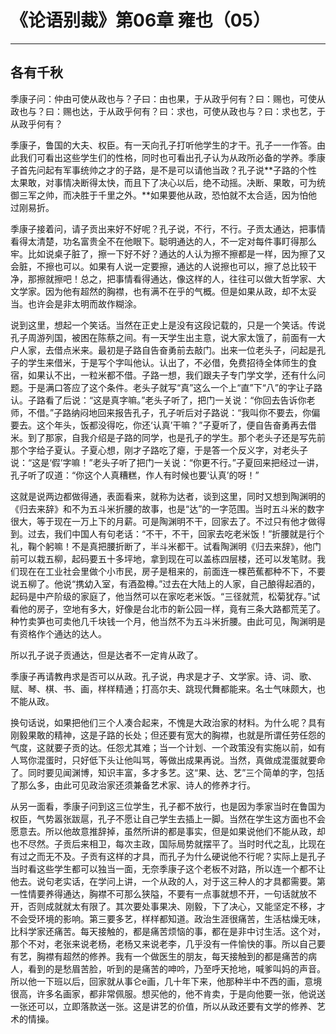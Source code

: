 # 《论语别裁》第06章 雍也（05）

------

## 各有千秋

季康子问：仲由可使从政也与？子曰：由也果，于从政乎何有？曰：赐也，可使从政也与？曰：赐也达，于从政乎何有？曰：求也，可使从政也与？曰：求也艺，于从政乎何有？

季康子，鲁国的大夫、权臣。有一天向孔子打听他学生的才干。孔子一一作答。由此我们可看出这些学生们的性格，同时也可看出孔子认为从政所必备的学养。季康子首先问起有军事统帅之才的子路，是不是可以请他当政？孔子说**子路的个性太果敢，对事情决断得太快，而且下了决心以后，绝不动摇。决断、果敢，可为统御三军之帅，而决胜于千里之外。**如果要他从政，恐怕就不太合适，因为怕他过刚易折。

季康子接着问，请子贡出来好不好呢？孔子说，不行，不行。子贡太通达，把事情看得太清楚，功名富贵全不在他眼下。聪明通达的人，不一定对每件事盯得那么牢。比如说桌子脏了，擦一下好不好？通达的人认为擦不擦都是一样，因为擦了又会脏，不擦也可以。如果有人说一定要擦，通达的人说擦也可以，擦了总比较干净，那擦就擦吧！总之，把事情看得通达，像这样的人，往往可以做大哲学家、大文学家。因为他有超然的胸襟，也有满不在乎的气概。但是如果从政，却不太妥当。也许会是非太明而故作糊涂。

说到这里，想起一个笑话。当然在正史上是没有这段记载的，只是一个笑话。传说孔子周游列国，被困在陈蔡之间。有一天学生出主意，说大家太饿了，前面有一大户人家，去借点米来。最初是子路自告奋勇前去敲门。出来一位老头子，问起是孔子的学生来借米，于是写个字叫他认。认出了，不必借，免费招待全体师生的食宿，如果认不出，一粒米都不借。子路一想，我们跟夫子专门学文学，还有什么问题。于是满口答应了这个条件。老头子就写“真”这么一个上“直”下“八”的字让子路认。子路看了后说：“这是真字嘛。”老头子听了，把门一关说：“你回去告诉你老师，不借。”子路纳闷地回来报告孔子，孔子听后对子路说：“我叫你不要去，你偏要去。这个年头，饭都没得吃，你还‘认真’干嘛？”子夏听了，便自告奋勇再去借米。到了那家，自我介绍是子路的同学，也是孔子的学生。那个老头子还是写先前那个字给子夏认。子夏心想，刚才子路吃了瘪，于是答一个反义字，对老头子说：“这是‘假’字嘛！”老头子听了把门一关说：“你更不行。”子夏回来把经过一讲，孔子听了叹道：“你这个人真糟糕，作人有时候也要‘认真’的呀！”

这就是说两边都做得通，表面看来，就称为达者，谈到这里，同时又想到陶渊明的《归去来辞》和不为五斗米折腰的故事，也是“达”的一字范围。当时五斗米的数字很大，等于现在一万上下的月薪。可是陶渊明不干，回家去了。不过只有他才做得到。过去，我们中国人有句老话：“不干，不干，回家去吃老米饭！”折腰就是行个礼，鞠个躬嘛！不是真把腰折断了，半斗米都干。试看陶渊明《归去来辞》，他门前可以栽五柳，起码要五十多坪地，拿到现在可以盖栋四层楼，还可以发笔财。我们现在在工业社会里做个小市民，房子是租来的，前面连一棵芭蕉都种不下，不要说五柳了。他说“携幼入室，有酒盈樽。”过去在大陆上的人家，自己酿得起酒的，起码是中产阶级的家庭了，他当然可以在家吃老米饭。“三径就荒，松菊犹存。”试看他的房子，空地有多大，好像是台北市的新公园一样，竟有三条大路都荒芜了。种竹卖笋也可卖他几千块钱一个月，他当然不为五斗米折腰。由此可见，陶渊明是有资格作个通达的达人。

所以孔子说子贡通达，但是达者不一定肯从政了。

季康子再请教冉求是否可以从政。孔子说，冉求是才子、文学家。诗、词、歌、赋、琴、棋、书、画，样样精通；打高尔夫、跳现代舞都能来。名士气味颇大，也不能从政。

换句话说，如果把他们三个人凑合起来，不愧是大政治家的材料。为什么呢？具有刚毅果敢的精神，这是子路的长处；但还要有宽大的胸襟，也就是所谓任劳任怨的气度，这就要子贡的达。任怨尤其难；当一个计划、一个政策没有实施以前，如有人骂你混蛋时，只好低下头让他叫骂，等做出成果再说。当然，真做成混蛋就要命了。同时要见闻渊博，知识丰富，多才多艺。这“果、达、艺”三个简单的字，包括了那么多，由此可见政治家还须兼备艺术家、诗人的修养才行。

从另一面看，季康子问到这三位学生，孔子都不放行，也是因为季家当时在鲁国为权臣，气势嚣张跋扈，孔子不愿让自己学生去插上一脚。当然在学生这方面也不会愿意去。所以他故意推辞掉，虽然所讲的都是事实，但是如果说他们不能从政，却也不尽然。子贡后来相卫，每次主政，国际局势就摆平了。当时时代之乱，比现在有过之而无不及。子贡有这样的才具，而孔子为什么硬说他不行呢？实际上是孔子当时看这些学生都可以独当一面，无奈季康子这个老板不对路，所以连一个都不让他去。说句老实话，在学问上讲，一个从政的人，对于这三种人的才具都需要。第一性情要养得通达，胸襟不可那么狭隘，不要有一点事就想不开，一句话就放不开，否则成就就太有限了。其次要处事果决、刚毅，下了决心，又能坚定不移，才不会受环境的影响。第三要多艺，样样都知道。政治生涯很痛苦，生活枯燥无味，比科学家还痛苦。每天接触的，都是痛苦烦恼的事，都在是非中讨生活。这个对，那个不对，老张来说老杨，老杨又来说老李，几乎没有一件愉快的事。所以自己要有艺，胸襟有超然的修养。我有一个做医生的朋友，每天接触到的都是痛苦的病人，看到的是愁眉苦脸，听到的是痛苦的呻吟，乃至呼天抢地，喊爹叫妈的声音。所以他一下班以后，回家就从事仑e画，几十年下来，他那种半中不西的画，意境很高，许多名画家，都非常佩服。想买他的，他不肯卖，于是向他要一张，他说送一张还可以，立即落款送一张。这是讲艺的价值，所以从政还要有文学的修养、艺术的情操。

